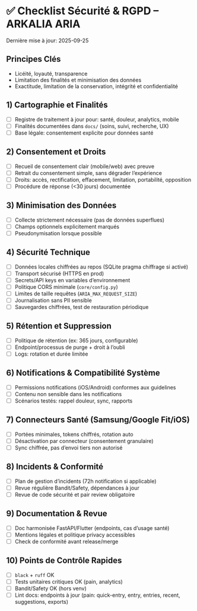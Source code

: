 # ✅ Checklist Sécurité & RGPD – ARKALIA ARIA

Dernière mise à jour: 2025-09-25

## Principes Clés
- Licéité, loyauté, transparence
- Limitation des finalités et minimisation des données
- Exactitude, limitation de la conservation, intégrité et confidentialité

## 1) Cartographie et Finalités
- [ ] Registre de traitement à jour pour: santé, douleur, analytics, mobile
- [ ] Finalités documentées dans `docs/` (soins, suivi, recherche, UX)
- [ ] Base légale: consentement explicite pour données santé

## 2) Consentement et Droits
- [ ] Recueil de consentement clair (mobile/web) avec preuve
- [ ] Retrait du consentement simple, sans dégrader l’expérience
- [ ] Droits: accès, rectification, effacement, limitation, portabilité, opposition
- [ ] Procédure de réponse (<30 jours) documentée

## 3) Minimisation des Données
- [ ] Collecte strictement nécessaire (pas de données superflues)
- [ ] Champs optionnels explicitement marqués
- [ ] Pseudonymisation lorsque possible

## 4) Sécurité Technique
- [ ] Données locales chiffrées au repos (SQLite pragma chiffrage si activé)
- [ ] Transport sécurisé (HTTPS en prod)
- [ ] Secrets/API keys en variables d’environnement
- [ ] Politique CORS minimale (`core/config.py`)
- [ ] Limites de taille requêtes (`ARIA_MAX_REQUEST_SIZE`)
- [ ] Journalisation sans PII sensible
- [ ] Sauvegardes chiffrées, test de restauration périodique

## 5) Rétention et Suppression
- [ ] Politique de rétention (ex: 365 jours, configurable)
- [ ] Endpoint/processus de purge + droit à l’oubli
- [ ] Logs: rotation et durée limitée

## 6) Notifications & Compatibilité Système
- [ ] Permissions notifications (iOS/Android) conformes aux guidelines
- [ ] Contenu non sensible dans les notifications
- [ ] Scénarios testés: rappel douleur, sync, rapports

## 7) Connecteurs Santé (Samsung/Google Fit/iOS)
- [ ] Portées minimales, tokens chiffrés, rotation auto
- [ ] Désactivation par connecteur (consentement granulaire)
- [ ] Sync chiffrée, pas d’envoi tiers non autorisé

## 8) Incidents & Conformité
- [ ] Plan de gestion d’incidents (72h notification si applicable)
- [ ] Revue régulière Bandit/Safety, dépendances à jour
- [ ] Revue de code sécurité et pair review obligatoire

## 9) Documentation & Revue
- [ ] Doc harmonisée FastAPI/Flutter (endpoints, cas d’usage santé)
- [ ] Mentions légales et politique privacy accessibles
- [ ] Check de conformité avant release/merge

## 10) Points de Contrôle Rapides
- [ ] `black` + `ruff` OK
- [ ] Tests unitaires critiques OK (pain, analytics)
- [ ] Bandit/Safety OK (hors venv)
- [ ] Lint docs: endpoints à jour (pain: quick-entry, entry, entries, recent, suggestions, exports)
